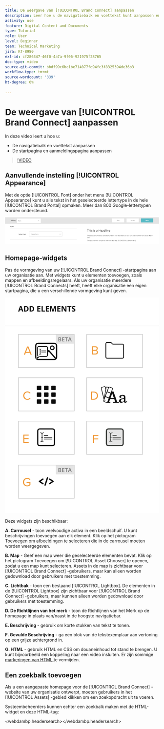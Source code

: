 ```yaml
---
title: De weergave van [!UICONTROL Brand Connect] aanpassen
description: Leer hoe u de navigatiebalk en voettekst kunt aanpassen en de startpagina en aanmeldingspagina kunt aanpassen in [!UICONTROL Brand Connect] for [!UICONTROL Workfront DAM] .
activity: use
feature: Digital Content and Documents
type: Tutorial
role: User
level: Beginner
team: Technical Marketing
jira: KT-8980
exl-id: cf286347-46f0-4a7a-9f06-921975f28765
doc-type: video
source-git-commit: bbdf99c6bc1be714077fd94fc3f8325394de36b3
workflow-type: tm+mt
source-wordcount: '339'
ht-degree: 0%

---
```


# De weergave van [!UICONTROL Brand Connect] aanpassen

In deze video leert u hoe u:

* De navigatiebalk en voettekst aanpassen
* De startpagina en aanmeldingspagina aanpassen

>[!VIDEO](https://video.tv.adobe.com/v/335242/?quality=12&learn=on&enablevpops=1)

## Aanvullende instelling [!UICONTROL Appearance]

Met de optie [!UICONTROL Font] onder het menu [!UICONTROL Appearance] kunt u alle tekst in het geselecteerde lettertype in de hele [!UICONTROL Brand Portal] opmaken. Meer dan 800 Google-lettertypen worden ondersteund.

![ De optie [!UICONTROL Font] onder de menustijl [!UICONTROL Appearance] voor [!UICONTROL Brand Portal]](assets/02-brand-connect-appearance-font.png)

## Homepage-widgets

Pas de vormgeving van uw [!UICONTROL Brand Connect] -startpagina aan uw organisatie aan. Met widgets kunt u elementen toevoegen, zoals mappen en afbeeldingsregelaars. Als uw organisatie meerdere [!UICONTROL Brand Connects] heeft, heeft elke organisatie een eigen startpagina, die u een verschillende vormgeving kunt geven.

![ het schermschot van A van beschikbare widgets voor uw [!UICONTROL Brand Connect] homepage ](assets/03-brand-connect-home-page-widgets.png)

Deze widgets zijn beschikbaar:

**A. Carrousel** - toon veelvoudige activa in een beeldschuif. U kunt beschrijvingen toevoegen aan elk element. Klik op het pictogram Toevoegen om afbeeldingen te selecteren die in de carrousel moeten worden weergegeven.

**B. Map** - Geef een map weer die geselecteerde elementen bevat. Klik op het pictogram Toevoegen om [!UICONTROL Asset Chooser] te openen, zodat u een map kunt selecteren. Assets in de map is zichtbaar voor [!UICONTROL Brand Connect] -gebruikers, maar kan alleen worden gedownload door gebruikers met toestemming.

**C. Lichtbak** - toon een bestaand [!UICONTROL Lightbox]. De elementen in de [!UICONTROL Lightbox] zijn zichtbaar voor [!UICONTROL Brand Connect] -gebruikers, maar kunnen alleen worden gedownload door gebruikers met toestemming.

**D. De Richtlijnen van het merk** - toon de Richtlijnen van het Merk op de homepage in plaats van/naast in de hoogste navigatiebar.

**E. Beschrijving** - gebruik om korte stukken van tekst te tonen.

**F. Gevulde Beschrijving** - ga een blok van de tekstexemplaar aan vertoning op een grijze achtergrond in.

**G. HTML** - gebruik HTML en CSS om douaneinhoud tot stand te brengen. U kunt bijvoorbeeld een koppeling naar een video insluiten. Er zijn sommige [ markeringen van HTML ](https://www.damsuccess.com/hc/en-us/articles/206170043-Brand-Connect-Admin-Guide#html) te vermijden.

## Een zoekbalk toevoegen

Als u een aangepaste homepage voor de [!UICONTROL Brand Connect] -website van uw organisatie ontwerpt, moeten gebruikers in het [!UICONTROL Assets] -gebied klikken om een zoekopdracht uit te voeren.

Systeembeheerders kunnen echter een zoekbalk maken met de HTML-widget en deze HTML-tag:

&lt;webdambp.headersearch>&lt;/webdambp.headersearch>
